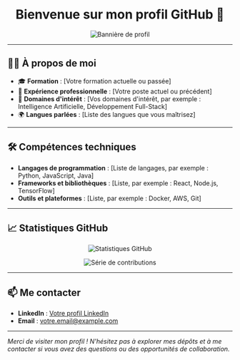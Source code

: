 <h1 align="center">Bienvenue sur mon profil GitHub 👋</h1>

<p align="center">
  <img src="https://your-image-url.com/banner.png" alt="Bannière de profil" />
</p>

---

## 👨‍💻 À propos de moi

- 🎓 **Formation** : [Votre formation actuelle ou passée]
- 💼 **Expérience professionnelle** : [Votre poste actuel ou précédent]
- 🎯 **Domaines d'intérêt** : [Vos domaines d'intérêt, par exemple : Intelligence Artificielle, Développement Full-Stack]
- 🌍 **Langues parlées** : [Liste des langues que vous maîtrisez]

---

## 🛠️ Compétences techniques

- **Langages de programmation** : [Liste de langages, par exemple : Python, JavaScript, Java]
- **Frameworks et bibliothèques** : [Liste, par exemple : React, Node.js, TensorFlow]
- **Outils et plateformes** : [Liste, par exemple : Docker, AWS, Git]

---

## 📈 Statistiques GitHub

<p align="center">
  <img src="https://github-readme-stats.vercel.app/api?username=VotreNomUtilisateur&show_icons=true&theme=dark" alt="Statistiques GitHub" />
</p>

<p align="center">
  <img src="https://github-readme-streak-stats.herokuapp.com/?user=VotreNomUtilisateur&theme=dark" alt="Série de contributions" />
</p>

---

## 📫 Me contacter

- **LinkedIn** : [Votre profil LinkedIn](https://www.linkedin.com/in/votreprofil)
- **Email** : [votre.email@example.com](mailto:votre.email@example.com)

---

*Merci de visiter mon profil ! N'hésitez pas à explorer mes dépôts et à me contacter si vous avez des questions ou des opportunités de collaboration.*
